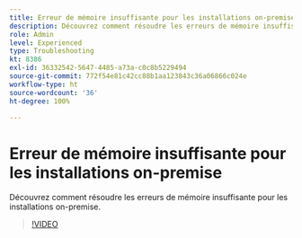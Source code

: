 ```yaml
---
title: Erreur de mémoire insuffisante pour les installations on-premise
description: Découvrez comment résoudre les erreurs de mémoire insuffisante pour les installations on-premise.
role: Admin
level: Experienced
type: Troubleshooting
kt: 8386
exl-id: 36332542-5647-4485-a73a-c0c8b5229494
source-git-commit: 772f54e81c42cc88b1aa123843c36a06866c024e
workflow-type: ht
source-wordcount: '36'
ht-degree: 100%

---
```


# Erreur de mémoire insuffisante pour les installations on-premise

Découvrez comment résoudre les erreurs de mémoire insuffisante pour les installations on-premise.

>[!VIDEO](https://video.tv.adobe.com/v/335891?quality=12)
